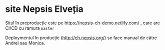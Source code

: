 # site Nepsis Elveția

Situl în preproducție este pe https://nepsis-ch-demo.netlify.com/ , care are CI/CD cu ramura `master`

Deploymentul în producție (http://ch.nepsis.org/) se face manual de către Andrei sau Monica. 
